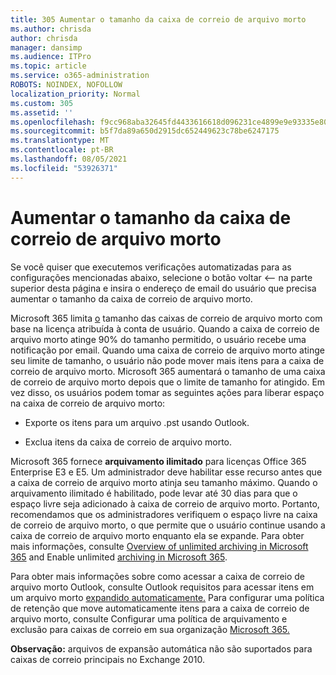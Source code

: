 ```yaml
---
title: 305 Aumentar o tamanho da caixa de correio de arquivo morto
ms.author: chrisda
author: chrisda
manager: dansimp
ms.audience: ITPro
ms.topic: article
ms.service: o365-administration
ROBOTS: NOINDEX, NOFOLLOW
localization_priority: Normal
ms.custom: 305
ms.assetid: ''
ms.openlocfilehash: f9cc968aba32645fd4433616618d096231ce4899e9e93335e802af5c05524a79
ms.sourcegitcommit: b5f7da89a650d2915dc652449623c78be6247175
ms.translationtype: MT
ms.contentlocale: pt-BR
ms.lasthandoff: 08/05/2021
ms.locfileid: "53926371"
---
```

# <a name="increase-the-archive-mailbox-size"></a>Aumentar o tamanho da caixa de correio de arquivo morto


Se você quiser que executemos verificações automatizadas para as configurações mencionadas abaixo, selecione o botão voltar <-- na parte superior desta página e insira o endereço de email do usuário que precisa aumentar o tamanho da caixa de correio de arquivo morto.

Microsoft 365 limita [o](https://docs.microsoft.com/office365/servicedescriptions/exchange-online-service-description/exchange-online-limits#mailbox-storage-limits) tamanho das caixas de correio de arquivo morto com base na licença atribuída à conta de usuário. Quando a caixa de correio de arquivo morto atinge 90% do tamanho permitido, o usuário recebe uma notificação por email. Quando uma caixa de correio de arquivo morto atinge seu limite de tamanho, o usuário não pode mover mais itens para a caixa de correio de arquivo morto. Microsoft 365 aumentará o tamanho de uma caixa de correio de arquivo morto depois que o limite de tamanho for atingido. Em vez disso, os usuários podem tomar as seguintes ações para liberar espaço na caixa de correio de arquivo morto:

- Exporte os itens para um arquivo .pst usando Outlook.

- Exclua itens da caixa de correio de arquivo morto.

Microsoft 365 fornece **arquivamento ilimitado** para licenças Office 365 Enterprise E3 e E5. Um administrador deve habilitar esse recurso antes que a caixa de correio de arquivo morto atinja seu tamanho máximo. Quando o arquivamento ilimitado é habilitado, pode levar até 30 dias para que o espaço livre seja adicionado à caixa de correio de arquivo morto. Portanto, recomendamos que os administradores verifiquem o espaço livre na caixa de correio de arquivo morto, o que permite que o usuário continue usando a caixa de correio de arquivo morto enquanto ela se expande. Para obter mais informações, consulte [Overview of unlimited archiving in Microsoft 365](https://docs.microsoft.com/microsoft-365/compliance/unlimited-archiving) and Enable unlimited [archiving in Microsoft 365](https://docs.microsoft.com/microsoft-365/compliance/enable-unlimited-archiving).

Para obter mais informações sobre como acessar a caixa de correio de arquivo morto Outlook, consulte Outlook requisitos para acessar itens em um arquivo morto [expandido automaticamente.](https://docs.microsoft.com/microsoft-365/compliance/unlimited-archiving#outlook-requirements-for-accessing-items-in-an-auto-expanded-archive) Para configurar uma política de retenção que move automaticamente itens para a caixa de correio de arquivo morto, consulte Configurar uma política de arquivamento e exclusão para caixas de correio em sua organização [Microsoft 365.](https://docs.microsoft.com/microsoft-365/compliance/set-up-an-archive-and-deletion-policy-for-mailboxes)

**Observação:** arquivos de expansão automática não são suportados para caixas de correio principais no Exchange 2010.

